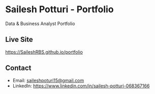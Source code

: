 # Sailesh Potturi - Portfolio

Data & Business Analyst Portfolio

## Live Site
https://SaileshRBS.github.io/portfolio

## Contact
- Email: saileshpoturi15@gmail.com  
- LinkedIn: https://www.linkedin.com/in/sailesh-potturi-068367166

